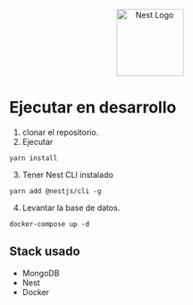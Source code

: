 <p align="center">
  <a href="http://nestjs.com/" target="blank"><img src="https://nestjs.com/img/logo-small.svg" width="120" alt="Nest Logo" /></a>
</p>

# Ejecutar en desarrollo

1. clonar el repositorio.
2. Ejecutar
```
yarn install
```
3. Tener Nest CLI instalado
```
yarn add @nestjs/cli -g
```
4. Levantar la base de datos.
```
docker-compose up -d
```

## Stack usado
* MongoDB
* Nest
* Docker



